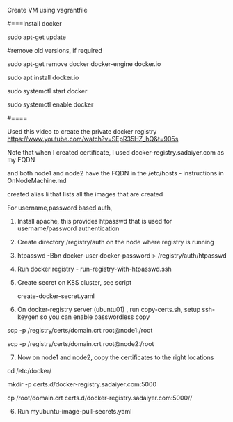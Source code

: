 Create VM using vagrantfile

#===Install docker

sudo apt-get update

#remove old versions, if required

sudo apt-get remove docker docker-engine docker.io

sudo apt install docker.io

sudo systemctl start docker

sudo systemctl enable docker

#====

Used this video to create the private docker registry
https://www.youtube.com/watch?v=SEpR35HZ_hQ&t=905s

Note that when I created certificate, I used docker-registry.sadaiyer.com as my FQDN

and both node1 and node2 have the FQDN in the /etc/hosts - instructions in OnNodeMachine.md

created alias li that lists all the images that are created

For username,password based auth, 
1. Install apache, this provides htpasswd that is used for username/password authentication

2. Create directory /registry/auth on the node where registry is running

3. htpasswd -Bbn docker-user docker-password > /registry/auth/htpasswd

4. Run docker registry - run-registry-with-htpasswd.ssh 
   
5. Create secret on K8S cluster, see script

   create-docker-secret.yaml

6. On docker-registry server (ubuntu01) , run copy-certs.sh, setup ssh-keygen so you can enable passwordless copy 

scp -p /registry/certs/domain.crt root@node1:/root

scp -p /registry/certs/domain.crt root@node2:/root

7. Now on node1 and node2, copy the certificates to the right locations

cd /etc/docker/

mkdir -p certs.d/docker-registry.sadaiyer.com:5000

cp /root/domain.crt certs.d/docker-registry.sadaiyer.com\:5000//

   
6. Run myubuntu-image-pull-secrets.yaml
